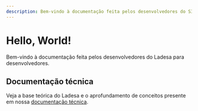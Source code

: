 ```yaml
---
description: Bem-vindo à documentação feita pelos desenvolvedores do SISGHA / Ladesa para desenvolvedores.
---
```


# Hello, World!

<script setup>
  import LinkCard from '../../components/LinkCard.vue';
</script>

Bem-vindo à documentação feita pelos desenvolvedores do Ladesa para desenvolvedores.

<div>
  <LinkCard title="Microsserviços"
    href="/developers/services"
    description="Veja os sistemas que constituem nossos projetos e aprenda como contribuir."
  />

<LinkCard
  title="Integração"
  href="/developers/connect/"
  description="Saiba como integrar os serviços do Ladesa em outros sistemas."
/>

<LinkCard
    title="Tutoriais"
    description="Aprenda conceitos e tecnologias com uma documentação preparada por nossa comunidade."
    href="/developers/tutorials/"
  />
</div>

## Documentação técnica

Veja a base teórica do Ladesa e o aprofundamento de conceitos presente em nossa [documentação técnica](https://docs.google.com/document/d/1HB6QzwVzIVluIq6WzlZJ68DHcR_M7PNXsbHyp2g5BlU/edit?usp=sharing).
